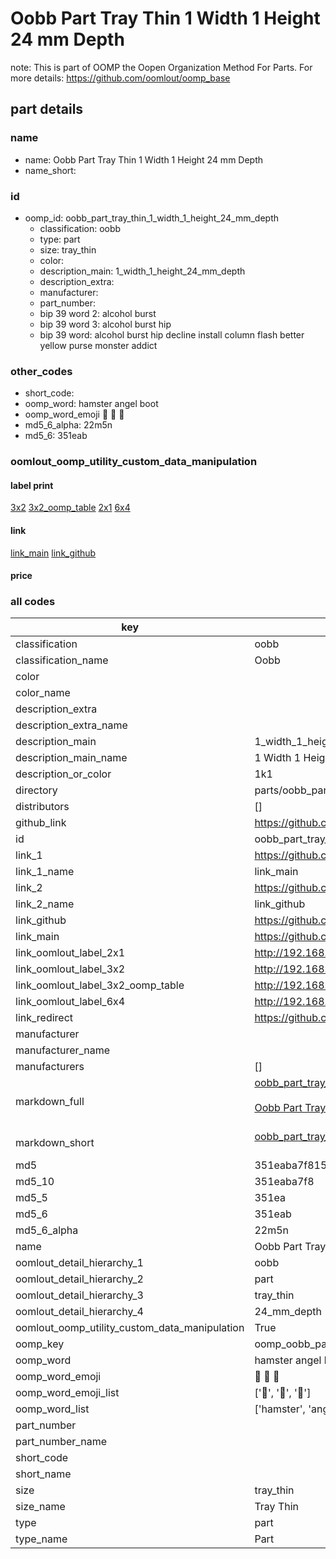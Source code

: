# Oobb Part Tray Thin 1 Width 1 Height 24 mm Depth  

note: This is part of OOMP the Oopen Organization Method For Parts. For more details: https://github.com/oomlout/oomp_base

##  part details
  







### name
* name: Oobb Part Tray Thin 1 Width 1 Height 24 mm Depth
* name_short: 
### id
* oomp_id: oobb_part_tray_thin_1_width_1_height_24_mm_depth
  * classification: oobb
  * type: part
  * size: tray_thin
  * color: 
  * description_main: 1_width_1_height_24_mm_depth
  * description_extra: 
  * manufacturer: 
  * part_number: 
  * bip 39 word 2: alcohol burst
  * bip 39 word 3: alcohol burst hip
  * bip 39 word: alcohol burst hip decline install column flash better yellow purse monster addict

### other_codes
* short_code: 
* oomp_word: hamster angel boot
* oomp_word_emoji :hamster: :angel: :boot:
* md5_6_alpha: 22m5n
* md5_6: 351eab






### oomlout_oomp_utility_custom_data_manipulation
#### label print
[3x2](http://192.168.1.245:1112/?label=oomp%2022m5n)
[3x2_oomp_table](http://192.168.1.108:1112/?label=oomp%2022m5n)
[2x1](http://192.168.1.242:1112/?label=oomp%2022m5n)
[6x4](http://192.168.1.55:1112/?label=oomp%2022m5n)    

#### link

[link_main](https://github.com/oomlout/oomlout_oomp_version_1_messy/tree/main/parts/oobb_part_tray_thin_1_width_1_height_24_mm_depth) [link_github](https://github.com/oomlout/oomlout_oomp_version_1_messy/tree/main/parts/oobb_part_tray_thin_1_width_1_height_24_mm_depth)                             

#### price







### all codes 
| key | value |  
| --- | --- |  
| classification | oobb |  
| classification_name | Oobb |  
| color |  |  
| color_name |  |  
| description_extra |  |  
| description_extra_name |  |  
| description_main | 1_width_1_height_24_mm_depth |  
| description_main_name | 1 Width 1 Height 24 mm Depth |  
| description_or_color | 1k1 |  
| directory | parts/oobb_part_tray_thin_1_width_1_height_24_mm_depth |  
| distributors | [] |  
| github_link | https://github.com/oomlout/oomlout_oomp_part_src/tree/main/parts/oobb_part_tray_thin_1_width_1_height_24_mm_depth |  
| id | oobb_part_tray_thin_1_width_1_height_24_mm_depth |  
| link_1 | https://github.com/oomlout/oomlout_oomp_version_1_messy/tree/main/parts/oobb_part_tray_thin_1_width_1_height_24_mm_depth |  
| link_1_name | link_main |  
| link_2 | https://github.com/oomlout/oomlout_oomp_version_1_messy/tree/main/parts/oobb_part_tray_thin_1_width_1_height_24_mm_depth |  
| link_2_name | link_github |  
| link_github | https://github.com/oomlout/oomlout_oomp_version_1_messy/tree/main/parts/oobb_part_tray_thin_1_width_1_height_24_mm_depth |  
| link_main | https://github.com/oomlout/oomlout_oomp_version_1_messy/tree/main/parts/oobb_part_tray_thin_1_width_1_height_24_mm_depth |  
| link_oomlout_label_2x1 | http://192.168.1.242:1112/?label=oomp%2022m5n |  
| link_oomlout_label_3x2 | http://192.168.1.245:1112/?label=oomp%2022m5n |  
| link_oomlout_label_3x2_oomp_table | http://192.168.1.108:1112/?label=oomp%2022m5n |  
| link_oomlout_label_6x4 | http://192.168.1.55:1112/?label=oomp%2022m5n |  
| link_redirect | https://github.com/oomlout/oomlout_oomp_version_1_messy/tree/main/parts/oobb_part_tray_thin_1_width_1_height_24_mm_depth |  
| manufacturer |  |  
| manufacturer_name |  |  
| manufacturers | [] |  
| markdown_full | [oobb_part_tray_thin_1_width_1_height_24_mm_depth](none)<br>[](none)<br>[Oobb Part Tray Thin 1 Width 1 Height 24 Mm Depth](none)<br><br> |  
| markdown_short | [oobb_part_tray_thin_1_width_1_height_24_mm_depth](none)<br><br> |  
| md5 | 351eaba7f8158b0cb73ab38ed7c7b030 |  
| md5_10 | 351eaba7f8 |  
| md5_5 | 351ea |  
| md5_6 | 351eab |  
| md5_6_alpha | 22m5n |  
| name | Oobb Part Tray Thin 1 Width 1 Height 24 mm Depth |  
| oomlout_detail_hierarchy_1 | oobb |  
| oomlout_detail_hierarchy_2 | part |  
| oomlout_detail_hierarchy_3 | tray_thin |  
| oomlout_detail_hierarchy_4 | 24_mm_depth |  
| oomlout_oomp_utility_custom_data_manipulation | True |  
| oomp_key | oomp_oobb_part_tray_thin_1_width_1_height_24_mm_depth |  
| oomp_word | hamster angel boot |  
| oomp_word_emoji | :hamster: :angel: :boot: |  
| oomp_word_emoji_list | [':hamster:', ':angel:', ':boot:'] |  
| oomp_word_list | ['hamster', 'angel', 'boot'] |  
| part_number |  |  
| part_number_name |  |  
| short_code |  |  
| short_name |  |  
| size | tray_thin |  
| size_name | Tray Thin |  
| type | part |  
| type_name | Part |  
